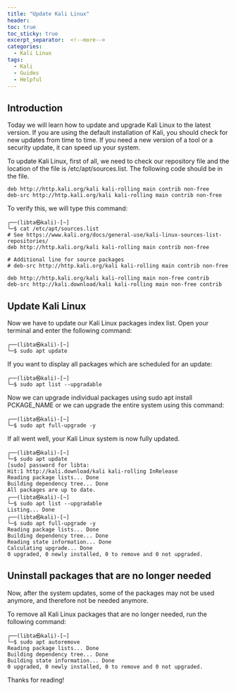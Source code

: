 ```yaml
---
title: "Update Kali Linux"
header:
toc: true
toc_sticky: true
excerpt_separator:  <!--more-->
categories:
  - Kali Linux
tags:
  - Kali
  - Guides
  - Helpful
---
```


<!--more-->

## Introduction

Today we will learn how to update and upgrade Kali Linux to the latest version. If you are using the default installation of Kali, you should check for new updates from time to time. If you need a new version of a tool or a security update, it can speed up your system.

To update Kali Linux, first of all, we need to check our repository file and the location of the file is /etc/apt/sources.list. The following code should be in the file.
```text
deb http://http.kali.org/kali kali-rolling main contrib non-free
deb-src http://http.kali.org/kali kali-rolling main contrib non-free
```
To verify this, we will type this command:
```text
┌──(libta㉿kali)-[~]
└─$ cat /etc/apt/sources.list
# See https://www.kali.org/docs/general-use/kali-linux-sources-list-repositories/
deb http://http.kali.org/kali kali-rolling main contrib non-free

# Additional line for source packages
# deb-src http://http.kali.org/kali kali-rolling main contrib non-free

deb http://http.kali.org/kali kali-rolling main non-free contrib
deb-src http://kali.download/kali kali-rolling main non-free contrib
```

## Update Kali Linux

Now we have to update our Kali Linux packages index list. Open your terminal and enter the following command:
```text
┌──(libta㉿kali)-[~]
└─$ sudo apt update  
```
If you want to display all packages which are scheduled for an update:
```text
┌──(libta㉿kali)-[~]
└─$ sudo apt list --upgradable
```
Now we can upgrade individual packages using sudo apt install PCKAGE_NAME or we can upgrade the entire system using this command:
```text
┌──(libta㉿kali)-[~]
└─$ sudo apt full-upgrade -y
```
If all went well, your Kali Linux system is now fully updated.
```text
┌──(libta㉿kali)-[~]
└─$ sudo apt update
[sudo] password for libta:
Hit:1 http://kali.download/kali kali-rolling InRelease
Reading package lists... Done
Building dependency tree... Done
All packages are up to date.
┌──(libta㉿kali)-[~]
└─$ sudo apt list --upgradable
Listing... Done
┌──(libta㉿kali)-[~]
└─$ sudo apt full-upgrade -y
Reading package lists... Done
Building dependency tree... Done
Reading state information... Done
Calculating upgrade... Done
0 upgraded, 0 newly installed, 0 to remove and 0 not upgraded.
```

## Uninstall packages that are no longer needed

Now, after the system updates, some of the packages may not be used anymore, and therefore not be needed anymore.

To remove all Kali Linux packages that are no longer needed, run the following command:
```text
┌──(libta㉿kali)-[~]
└─$ sudo apt autoremove
Reading package lists... Done
Building dependency tree... Done
Building state information... Done
0 upgraded, 0 newly installed, 0 to remove and 0 not upgraded.
```

Thanks for reading!